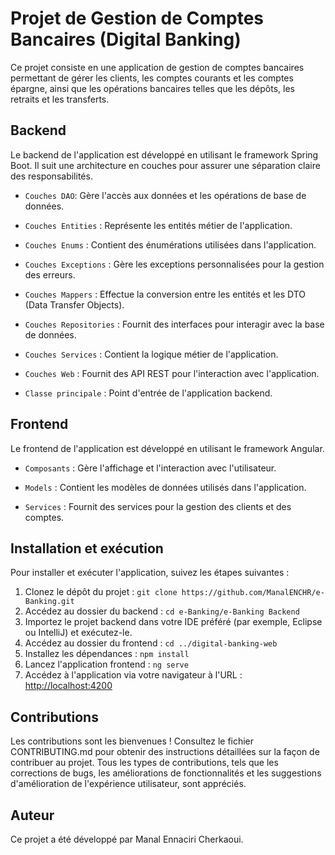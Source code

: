 # Projet de Gestion de Comptes Bancaires (Digital Banking)

Ce projet consiste en une application de gestion de comptes bancaires permettant de gérer les clients, les comptes courants et les comptes épargne, ainsi que les opérations bancaires telles que les dépôts, les retraits et les transferts.

## Backend

Le backend de l'application est développé en utilisant le framework Spring Boot. Il suit une architecture en couches pour assurer une séparation claire des responsabilités.

- `Couches DAO`: Gère l'accès aux données et les opérations de base de données.

- `Couches Entities` : Représente les entités métier de l'application.

- `Couches Enums` : Contient des énumérations utilisées dans l'application.

- `Couches Exceptions` : Gère les exceptions personnalisées pour la gestion des erreurs.

- `Couches Mappers` : Effectue la conversion entre les entités et les DTO (Data Transfer Objects).

- `Couches Repositories` : Fournit des interfaces pour interagir avec la base de données.

- `Couches Services` : Contient la logique métier de l'application.

- `Couches Web` : Fournit des API REST pour l'interaction avec l'application.

- `Classe principale` : Point d'entrée de l'application backend.

## Frontend

Le frontend de l'application est développé en utilisant le framework Angular.

- `Composants` : Gère l'affichage et l'interaction avec l'utilisateur.

- `Models` : Contient les modèles de données utilisés dans l'application.

- `Services` : Fournit des services pour la gestion des clients et des comptes.


## Installation et exécution

Pour installer et exécuter l'application, suivez les étapes suivantes :

1. Clonez le dépôt du projet : `git clone https://github.com/ManalENCHR/e-Banking.git`
2. Accédez au dossier du backend : `cd e-Banking/e-Banking Backend`
3. Importez le projet backend dans votre IDE préféré (par exemple, Eclipse ou IntelliJ) et exécutez-le.
4. Accédez au dossier du frontend : `cd ../digital-banking-web`
5. Installez les dépendances : `npm install`
6. Lancez l'application frontend : `ng serve`
7. Accédez à l'application via votre navigateur à l'URL : [http://localhost:4200](http://localhost:4200)

## Contributions

Les contributions sont les bienvenues ! Consultez le fichier CONTRIBUTING.md pour obtenir des instructions détaillées sur la façon de contribuer au projet. Tous les types de contributions, tels que les corrections de bugs, les améliorations de fonctionnalités et les suggestions d'amélioration de l'expérience utilisateur, sont appréciés.

## Auteur

Ce projet a été développé par Manal Ennaciri Cherkaoui.
